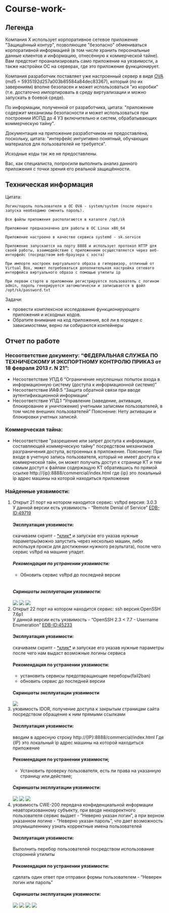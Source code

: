 # Course-work-
## Легенда

Компания Х использует корпоративное сетевое приложение "Защищённый контур", позволяющее "безопасно" обмениваться корпоративной информацией (в том числе хранить персональные данные клиентов и информацию, отнесённую к коммерческой тайне). Вам предстоит проанализировать само приложение на уязвимости, а также настройки ОС на серверах, где это приложение функционирует.

Компания разработчик поставляет уже настроенный сервер в виде [OVA](https://drive.google.com/file/d/1BK7-mqNB5a-og75xr9wWnEyWTz3IEc3A/view?usp=sharing) (md5 = 5935192d257a003b85584a84dec83367), который (по их заверениям) вполне безопасен и может использоваться "из коробки" (т.е. достаточно импортировать в среду виртуализации и можно запускать в боевой среде).

По информации, полученной от разработчика, цитата: "приложение содержит механизмы безопасности и может использоваться при построении ИСПД до 4 УЗ включительно и систем, обрабатывающих коммерческую тайну".

Документация на приложение разработчиком не предоставлена, поскольку, цитата: "интерфейс интуитивно понятный, обучающих материалов для пользователей не требуется".

Исходные коды так же не предоставлены.

Вас, как специалиста, попросили выполнить анализ данного приложения с точки зрения его реальной защищённости.

## Техническая информация

Цитата:
```
Логин/пароль пользователя в ОС OVA - system/system (после первого запуска необходимо сменить пароль).

Все файлы приложения располагаются в каталоге /opt/sk

Приложение предназначено для работы в ОС Linux x86_64

Приложение настроено в качестве сервиса systemd - sk.service

Приложение запускается на порту 8888 и использует протокол HTTP для своей работы, взаимодействие с приложением осуществляется через веб-интерфейс (посредством веб-браузера с хоста)

При импорте настроек виртуального образа в гипервизор, отличный от Virtual Box, может потребоваться дополнительная настройка сетевого интерфейса виртуального образа с помощью утилиты ip

При первом старте в приложении регистрируется пользователь с логином admin, пароль генерируется автоматически и записывается в файл /opt/sk/password.txt
```
Задачи:
<ul>
<li>провести комплексное исследование функционирующего приложения и исходных кодов.</li>
<li>Обратите внимание на код приложения, всё ли в порядке с зависимостями, верно ли собираются контейнеры</li>
</ul>
<h2>Отчет по работе</h2>
<h3>Несоответствие документу: “ФЕДЕРАЛЬНАЯ СЛУЖБА ПО ТЕХНИЧЕСКОМУ И ЭКСПОРТНОМУ КОНТРОЛЮ ПРИКАЗ от 18 февраля 2013 г. N 21”:</h3>
<ul>
<li>Несоответствие УПД.6 “Ограничение неуспешных попыток входа в информационную систему (доступа к информационной системе)” </li>
<li>Несоответствие ИАФ.5 “Защита обратной связи при вводе аутентификационной информации”</li>
<li>Несоответствие УПД.1 “Управление (заведение, активация, блокирование и уничтожение) учетными записями пользователей, в том числе внешних пользователей”
Пояснение: Нету активации и блокировки учетных записей.</li>
</ul>
<h3>Коммерческая тайна:</h3>
  <ul>
<li>Несоответствие "разрешение или запрет доступа к информации, составляющей коммерческую тайну" посредством механизмов разграничения доступа, встроенных в приложение.
Пояснение: При входе в учетную запись пользователя, который не имеет доступа к коммерческой тайн, он может получить доступ к странице КТ и тем самым доступ к файлам содержащую КТ обратившись по прямой ссылке http://{ip}:8888/commercial/index.html где {ip} это локальный ip адрес машины на которой находиться приложение</li>
  </ul>
  <h3>Найденные уязвимости:</h3>
  <ol>
 <li> Открыт 21 порт на котором находится 
сервис: vsftpd  
версия: 3.0.3
    <br>
У данной версии есть уязвимость - “Remote Denial of Service”  <a href="https://www.exploit-db.com/exploits/49719">EDB-ID:49719</a>
    
<h4>Эксплуатация уязвимости:</h4>скачиваем скрипт - <a href="https://www.exploit-db.com/exploits/49719">*клик*</a> и запускае его указав нужные параметры(можно запустить через несколько машин, либо используя прокси для достижении нужного результата), после чего сервис vsftpd на машине упадет.</b></i>
    <br>
   <h4> <i><b>Рекомендация по устранении уязвимости:</b></i></h4>
    <ul>
      <li>
Обновить сервис vsftpd до последней версии
      </li>
    </ul>
    <br>
    <h4><i><b>Скриншоты эксплуатации уязвимости:</b></i></h4>
    <img src="https://github.com/Medok228/Course-work-/blob/main/images/image10.png">
     <img src="https://github.com/Medok228/Course-work-/blob/main/images/image8.png">
    <img src="https://github.com/Medok228/Course-work-/blob/main/images/image1.png">
  </li>
    <li>Открыт 22 порт на котором находится
сервис: ssh
версия:OpenSSH 7.6p1 
      <br>
У данной версии есть уязвимость - “OpenSSH 2.3 < 7.7 - Username Enumeration” <a href="https://www.exploit-db.com/exploits/45233">EDB-ID:45233</a>
  <h4>Эксплуатация уязвимости:</h4>  
  скачиваем скрипт - <a href="https://www.exploit-db.com/exploits/45233">*клик*</a>  и запускае его указав нужные параметры после чего нам выдаст возможные логины сервиса
  <h4>Рекомендация по устранении уязвимости:</h4>
  <ul>
<li>установить сервисы предотвращающие переборы(fail2ban)</li>
<li>обновить сервис до последней версии</li>
  </ul>
<h4>Скриншоты эксплуатации уязвимости</h4>
   <img src="https://github.com/Medok228/Course-work-/blob/main/images/image3.png">
</li>
<li>
уязвимость IDOR, получение доступа к закрытым страницам сайта посредством обращение к ним прямыми ссылками
<h4>Эксплуатация уязвимости:</h4> вводим в адресную строку
http://{IP}:8888/commercial/index.html
Где {IP} это локальный ip адрес машины на которой находиться приложение
<h4>Рекомендация по устранении уязвимости;</h4>
  <ul>
    <li>
Установить проверку пользователя, есть ли права на указанную страницу или действие;</li>
  </ul>
<h4>Скриншоты эксплуатации уязвимости:</h4>
 <img src="https://github.com/Medok228/Course-work-/blob/main/images/image5.png">
 <img src="https://github.com/Medok228/Course-work-/blob/main/images/image4.png">
 <img src="https://github.com/Medok228/Course-work-/blob/main/images/image7.png">
</li>
<li>
уязвимость CWE-200 передача конфиденциальной информации неавторизованному субъекту, при вводе некорректного пользователя сервис выдает - “Неверно указан логин”, а при верном указанном логине - “Неверно указан пароль”, что дает возможность злоумышленнику узнать корректные имена пользователей
<h4>Эксплуатация уязвимости:</h4> 
  Выполнить перебор пользователей посредством использование сторонней утилиты
<h4>Рекомендация по устранении уязвимости:</h4>
  сделать один ответ при отправки формы пользователем - “Неверен логин или пароль”
<h4>Скриншоты эксплуатации уязвимости:</h4>
<img src="https://github.com/Medok228/Course-work-/blob/main/images/image6.png">

<img src="https://github.com/Medok228/Course-work-/blob/main/images/image9.png">
<img src="https://github.com/Medok228/Course-work-/blob/main/images/image11.png">
<img src="https://github.com/Medok228/Course-work-/blob/main/images/image2.png">

  
</li>

</ol>



  

